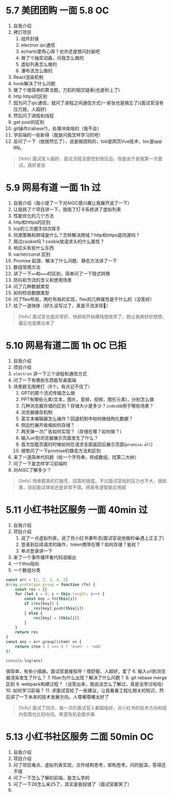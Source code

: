 # 5.7 美团团购 一面 5.8 OC
1. 自我介绍
2. 拷打项目
	1. 组件封装
	2. electron ipc通信
	3. echarts使用心得？也许还是想问封装吧
	4. 做了个抽奖动画，问我怎么做的
	5. 虚拟列表怎么做的
	6. 瀑布流怎么做的
3. React渲染机制
4. hook解决了什么问题
5. 做了个很简单的算法题，力扣的相交链表(也是秒上了)
6. http https的区别
7. 因为问了ipc通信，就问了进程之间通信方式(一紧张也是搞忘了)(面试官没有压力我，人超好)
8. 然后问了进程和线程
9. get post的区别
10. git操作(rabase?)，处理冲突啥的（我不会）
11. 学前端的一些新得（就是问我怎样学习的吧）
12. 反问了一下（她居然忘了），说是做团购的，tob是网页Vue技术，toc是app RN。
>[!info]
>面试官人超好，面试流程没感觉到很压迫。但是由于是我第一次面试，我好紧张

# 5.9 网易有道 一面 1h 过
1. 自我介绍（我小提了一下对AIGC感兴趣让我展开说了一下）
2. 让我挑了个项目讲一下，我挑了打卡系统讲了虚拟列表
3. 性能优化的几个方法
4. http和https的区别
5. tcp的三次握手四次挥手
6. 同源策略和跨域是什么？怎样解决跨域？http和https是同源吗？
7. 用过cookie吗？cookie放请求头的什么属性？
8. 响应头有些什么东西
9. var/let/const 区别
10. Promise 起源、解决了什么问题、静态方法讲了一下
11. 数组常用方法
12. 讲了一下`==`和`===`的区别，简单问了一下隐式转换
13. 防抖和节流的含义和使用场景
14. 问了几种数据类型
15. 如何检验数据类型
16. 问了flex布局，两栏布局的实现，flex的几种属性是干什么的（没答好）
17. 给了一道快排（好久没写过了，真是汗流浃背🥵）
>[!info]
>面试官也是非常好，快排刚开始爆栈想放弃了，她让我再好好想想，最后也是撕出来了

# 5.10 网易有道二面 1h OC 已拒
1. 自我介绍
2. 项目介绍
3. `electron` 讲一下三个进程和通信方式
4. 问了一下有哪些东西能写桌面端
5. 场景题无限拷打（8个，有点记不住了）
	1. GPT的那个流式传输怎么做
	2. PPT有哪些元素(文本，图片，音频，视频，图形元素)，分别怎么做
	3. 几种浏览器存储的区别？存储大小是多少？`indexDB`用于哪些场景？
	4. 浏览器缓存机制
	5. 富文本编辑器怎么操作？回退机制中如何做结构化数据？
	6. 侧边栏展开收缩如何存储？
	7. 两天弹一次广告如何实现？（存储在哪？如何做？）
	8. 输入url到浏览器展示页面发生了什么？
	9. 首次加载页面的时候如何在请求全部返回后展示页面(`promise.all`)
	10. 顺势问了一下promise的静态方法和区别
6. 来了一道简单代码题（给一个字符串，转成数组，找第二大树）
7. 问了一下是怎样学习前端的
8. 对AIGC了解多少？
>[!info]
>场景题真的打脑壳，回答的很差。不过面试官给的压力也不大，很和善，目前面试体验还是非常不错。网易有道智能应用部
# 5.11 小红书社区服务 一面 40min 过
1. 自我介绍
2. 项目介绍
	1. 说了一点虚拟列表，说了仿小红书瀑布流(面试官说他做的😭遇上正主了)
	2. 登录到后续请求的操作，token携带在哪？如何存储？鉴权？
	3. 单点登录讲一下
3. 来了一个事件循环看代码说输出
4. 一个this指向
5. 一个数组分类
```javascript
const arr = [1, 2, 3, 4, 5]
Array.prototype.group = function (fn) {
	const res = {}
	for (let i = 0; i < this.length; i++) {
		const key = fn(this[i])
		if (res[key]) {
			res[key].push(this[i])
		} else {
			res[key] = [this[i]]
		}
	}
	return res
}
const ans = arr.group((item) => {
	return item % 2 === 0 ? 'even' : 'odd'
})

console.log(ans)
```
很简单，有些小插曲，面试官直接指导！很舒服，人超好，爱了
6. 输入url到浏览器渲染发生了什么？
7. fiber为什么出现？解决了什么问题？
8. git rebase merge区别
9. webpack构建过程？（没答出来，我说没怎么了解过，真是没学过哈哈）
10. 如何学习前端？ 
11. 求面试官给了一些建议，让我看看工程化相关的知识，然后讲了一下未来的技术发展方向。人尊嘟尊嘟太好了
>[!info]
>面试了四次，每一次的面试官人都超级好。对小红书的技术方向和组内氛围也比较向往。希望有机会能共事

# 5.13 小红书社区服务 二面 50min OC
1. 自我介绍
2. 项目介绍
3. 问了项目难点，虚拟列表实现，文件结构思考，架构思考。问的挺深，答得还不错
4. 问了一下怎么了解的前端，是怎么学的
5. 问了一下26怎么来25了，其实是我投错了（面试官都笑了）
6. 